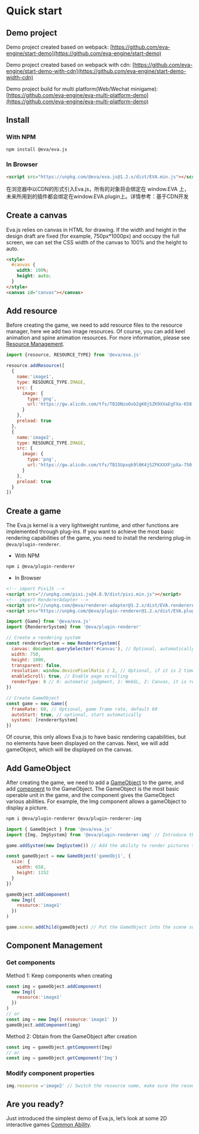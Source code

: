 # Quick start

## Demo project

Demo project created based on webpack: [https://github.com/eva-engine/start-demo](https://github.com/eva-engine/start-demo)

Demo project created based on webpack with cdn: [https://github.com/eva-engine/start-demo-with-cdn](https://github.com/eva-engine/start-demo-width-cdn)

Demo project build for multi platform(Web/Wechat minigame): [https://github.com/eva-engine/eva-multi-platform-demo](https://github.com/eva-engine/eva-multi-platform-demo)

## Install

### With NPM
```bash
npm install @eva/eva.js
```

### In Browser
```html
<script src="https://unpkg.com/@eva/eva.js@1.2.x/dist/EVA.min.js"></script>
```
在浏览器中以CDN的形式引入Eva.js，所有的对象将会绑定在 window.EVA 上，未来所用到的插件都会绑定在window.EVA.plugin上。详情参考：基于CDN开发

## Create a canvas

Eva.js relies on canvas in HTML for drawing. If the width and height in the design draft are fixed (for example, 750px\*1000px) and occupy the full screen, we can set the CSS width of the canvas to 100% and the height to auto.

```html
<style>
  #canvas {
    width: 100%;
    height: auto;
  }
</style>
<canvas id="canvas"></canvas>
```

## Add resource

Before creating the game, we need to add resource files to the resource manager, here we add two image resources. Of course, you can add keel animation and spine animation resources. For more information, please see [Resource Management](resourceManagement).

```js
import {resource, RESOURCE_TYPE} from '@eva/eva.js'

resource.addResource([
  {
    name:'image1',
    type: RESOURCE_TYPE.IMAGE,
    src: {
      image: {
        type:'png',
        url:'https://gw.alicdn.com/tfs/TB1DNzoOvb2gK0jSZK9XXaEgFXa-658-1152.webp'
      }
    },
    preload: true
  },
  {
    name:'image2',
    type: RESOURCE_TYPE.IMAGE,
    src: {
      image: {
        type:'png',
        url:'https://gw.alicdn.com/tfs/TB15Upxqk9l0K4jSZFKXXXFjpXa-750-1624.jpg'
      }
    },
    preload: true
  }
])
```

## Create a game

The Eva.js kernel is a very lightweight runtime, and other functions are implemented through plug-ins. If you want to achieve the most basic rendering capabilities of the game, you need to install the rendering plug-in `@eva/plugin-renderer`.

- With NPM
```bash
npm i @eva/plugin-renderer
```

- In Browser
```html
<!-- import PixiJS -->
<script src="//unpkg.com/pixi.js@4.8.9/dist/pixi.min.js"></script>
<!-- import RendererAdapter -->
<script src="//unpkg.com/@eva/renderer-adapter@1.2.x/dist/EVA.rendererAdapter.min.js"></script>
<script src="https://unpkg.com/@eva/plugin-renderer@1.2.x/dist/EVA.plugin.renderer.min.js"></script>
```


```js
import {Game} from '@eva/eva.js'
import {RendererSystem} from '@eva/plugin-renderer'

// Create a rendering system
const rendererSystem = new RendererSystem({
  canvas: document.querySelector('#canvas'), // Optional, automatically generated canvas hanging on game.canvas
  width: 750,
  height: 1000,
  transparent: false,
  resolution: window.devicePixelRatio / 2, // Optional, if it is 2 times the image design, it can be divided by 2
  enableScroll: true, // Enable page scrolling
  renderType: 0 // 0: automatic judgment, 1: WebGL, 2: Canvas, it is recommended to use Canvas below android6.1 ios9, business judgment is required.
})

// Create GameObject
const game = new Game({
  frameRate: 60, // Optional, game frame rate, default 60
  autoStart: true, // optional, start automatically
  systems: [rendererSystem]
})
```

Of course, this only allows Eva.js to have basic rendering capabilities, but no elements have been displayed on the canvas. Next, we will add gameObject, which will be displayed on the canvas.

## Add GameObject

After creating the game, we need to add a [GameObject](gameObject) to the game, and add [component](customComponent) to the GameObject. The GameObject is the most basic operable unit in the game, and the component gives the GameObject various abilities. For example, the Img component allows a gameObject to display a picture.

```bash
npm i @eva/plugin-renderer @eva/plugin-renderer-img
```


```js
import { GameObject } from '@eva/eva.js'
import {Img, ImgSystem} from '@eva/plugin-renderer-img' // Introduce the components and systems needed to render pictures

game.addSystem(new ImgSystem()) // Add the ability to render pictures to the game

const gameObject = new GameObject('gameObj1', {
  size: {
    width: 658,
    height: 1152
  }
})

gameObject.addComponent(
  new Img({
    resource:'image1'
  })
)

game.scene.addChild(gameObject) // Put the GameObject into the scene so that the picture can be displayed on the canvas
```

## Component Management

### Get components

Method 1: Keep components when creating

```js
const img = gameObject.addComponent(
  new Img({
    resource:'image1'
  })
)
// or
const img = new Img({ resource:'image1' })
gameObject.addComponent(img)
```

Method 2: Obtain from the GameObject after creation

```js
const img = gameObject.getComponent(Img)
// or
const img = gameObject.getComponent('Img')
```

### Modify component properties

```js
img.resource ='image2' // Switch the resource name, make sure the resource has been added to the resource manager
```

## Are you ready?

Just introduced the simplest demo of Eva.js, let’s look at some 2D interactive games [Common Ability](resourceManagement).

